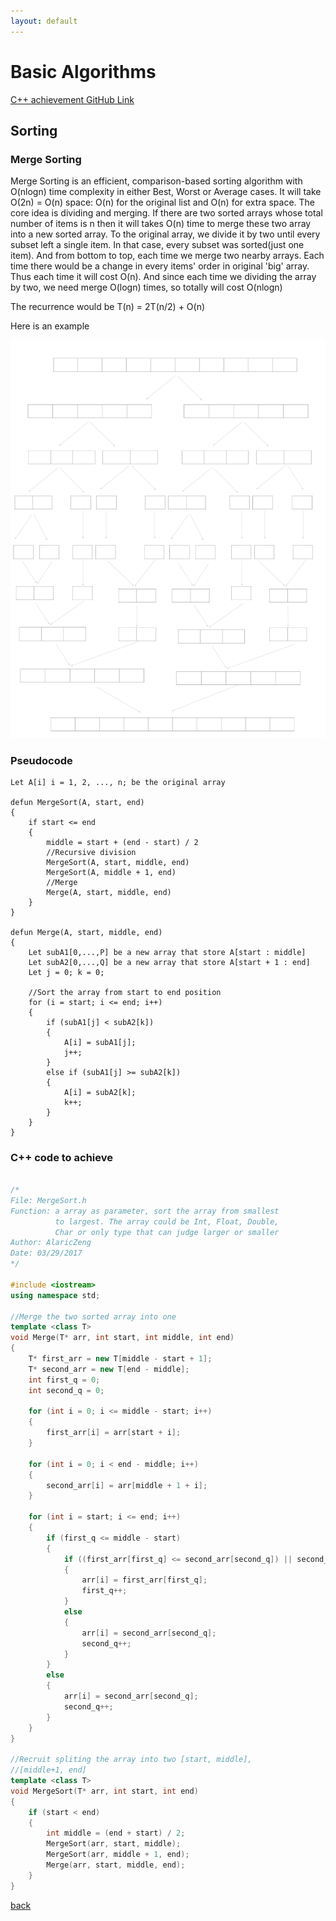 ```yaml
---
layout: default
---
```


# Basic Algorithms

[C++ achievement GitHub Link](https://github.com/AlaricZeng/FindScorpion.git)

## Sorting

### Merge Sorting

Merge Sorting is an efficient, comparison-based sorting algorithm with O(nlogn) time complexity in either Best, Worst or Average cases. It will take O(2n) = O(n) space: O(n) for the original list and O(n) for extra space. The core idea is dividing and merging. If there are two sorted arrays whose total number of items is n then it will takes O(n) time to merge these two array into a new sorted array. To the original array, we divide it by two until every subset left a single item. In that case, every subset was sorted(just one item). And from bottom to top, each time we merge two nearby arrays. Each time there would be a change in every items' order in original 'big' array. Thus each time it will cost O(n). And since each time we dividing the array by two, we need merge O(logn) times, so totally will cost O(nlogn)

The recurrence would be T(n) = 2T(n/2) + O(n)

Here is an example

![](assets/images/BA_MergeSort.png)

### Pseudocode

```pseudocode
Let A[i] i = 1, 2, ..., n; be the original array

defun MergeSort(A, start, end)
{
	if start <= end
	{
		middle = start + (end - start) / 2 
		//Recursive division
		MergeSort(A, start, middle, end)
		MergeSort(A, middle + 1, end)
		//Merge
		Merge(A, start, middle, end)
	}
}

defun Merge(A, start, middle, end)
{
	Let subA1[0,...,P] be a new array that store A[start : middle]
	Let subA2[0,...,Q] be a new array that store A[start + 1 : end]
	Let j = 0; k = 0;

	//Sort the array from start to end position
	for (i = start; i <= end; i++)
	{
		if (subA1[j] < subA2[k])
		{
			A[i] = subA1[j];
			j++;
		}
		else if (subA1[j] >= subA2[k])
		{
			A[i] = subA2[k];
			k++;
		}
	}
}

```

### C++ code to achieve

```C++

/*
File: MergeSort.h
Function: a array as parameter, sort the array from smallest
  		  to largest. The array could be Int, Float, Double,
  		  Char or only type that can judge larger or smaller
Author: AlaricZeng
Date: 03/29/2017
*/

#include <iostream>
using namespace std;

//Merge the two sorted array into one
template <class T>
void Merge(T* arr, int start, int middle, int end)
{
	T* first_arr = new T[middle - start + 1];
	T* second_arr = new T[end - middle];
	int first_q = 0;
	int second_q = 0;

	for (int i = 0; i <= middle - start; i++)
	{
		first_arr[i] = arr[start + i];
	}

	for (int i = 0; i < end - middle; i++)
	{
		second_arr[i] = arr[middle + 1 + i];
	}

	for (int i = start; i <= end; i++)
	{
		if (first_q <= middle - start)
		{
			if ((first_arr[first_q] <= second_arr[second_q]) || second_q > end - middle - 1)
			{
				arr[i] = first_arr[first_q];
				first_q++;
			}
			else
			{
				arr[i] = second_arr[second_q];
				second_q++;
			}
		}
		else
		{
			arr[i] = second_arr[second_q];
			second_q++;
		}
	}
}

//Recruit spliting the array into two [start, middle],
//[middle+1, end]
template <class T> 
void MergeSort(T* arr, int start, int end)
{
	if (start < end)
	{
		int middle = (end + start) / 2;
		MergeSort(arr, start, middle);
		MergeSort(arr, middle + 1, end);
		Merge(arr, start, middle, end);
	}
}

```

[back](./)